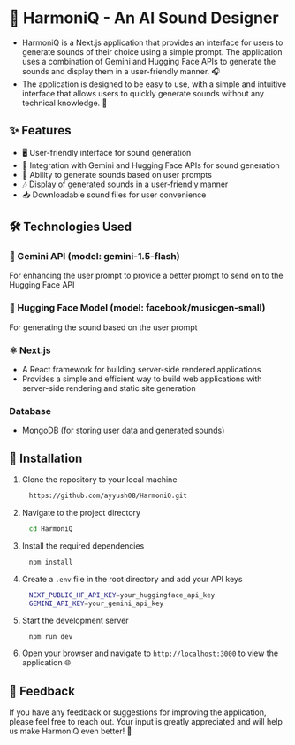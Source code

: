 # 🎵 HarmoniQ - An AI Sound Designer

- HarmoniQ is a Next.js application that provides an interface for users to generate sounds of their choice using a simple prompt. The application uses a combination of Gemini and Hugging Face APIs to generate the sounds and display them in a user-friendly manner. 🎧
- The application is designed to be easy to use, with a simple and intuitive interface that allows users to quickly generate sounds without any technical knowledge. 🚀

## ✨ Features
- 🖥️ User-friendly interface for sound generation
- 🔗 Integration with Gemini and Hugging Face APIs for sound generation
- 🎤 Ability to generate sounds based on user prompts
- 🎶 Display of generated sounds in a user-friendly manner
- 📥 Downloadable sound files for user convenience

## 🛠️ Technologies Used

### 🌟 Gemini API (model: gemini-1.5-flash)
 For enhancing the user prompt to provide a better prompt to send on to the Hugging Face API

### 🤖 Hugging Face Model (model: facebook/musicgen-small) 
 For generating the sound based on the user prompt

### ⚛️ Next.js
- A React framework for building server-side rendered applications
- Provides a simple and efficient way to build web applications with server-side rendering and static site generation

### Database
- MongoDB (for storing user data and generated sounds)



## 🚀 Installation

1. Clone the repository to your local machine
```bash
     https://github.com/ayyush08/HarmoniQ.git
```

2. Navigate to the project directory
```bash
     cd HarmoniQ
```

3. Install the required dependencies
```bash
     npm install
```

4. Create a `.env` file in the root directory and add your API keys
```bash
     NEXT_PUBLIC_HF_API_KEY=your_huggingface_api_key
     GEMINI_API_KEY=your_gemini_api_key
```

5. Start the development server
```bash
     npm run dev
```

6. Open your browser and navigate to `http://localhost:3000` to view the application 🌐

## 💬 Feedback

If you have any feedback or suggestions for improving the application, please feel free to reach out. Your input is greatly appreciated and will help us make HarmoniQ even better! 🙌
